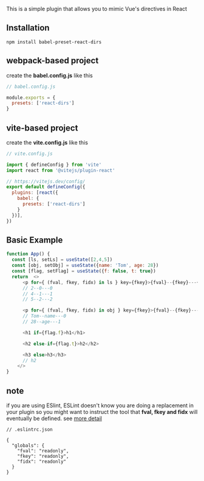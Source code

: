 This is a simple plugin that allows you to mimic Vue's directives in React


## Installation

```
npm install babel-preset-react-dirs
```

## webpack-based project

create the __babel.config.js__ like this 

```js
// babel.config.js

module.exports = {
  presets: ['react-dirs']
}
```

## vite-based project

create the __vite.config.js__ like this 

```js
// vite.config.js

import { defineConfig } from 'vite'
import react from '@vitejs/plugin-react'

// https://vitejs.dev/config/
export default defineConfig({
  plugins: [react({
    babel: {
      presets: ['react-dirs']
    }
  })],
})

```


## Basic Example

```js
function App() {
  const [ls, setLs] = useState([2,4,5])
  const [obj, setObj] = useState({name: 'Tom', age: 28})
  const [flag, setFlag] = useState({f: false, t: true})
  return  <>
      <p for={ (fval, fkey, fidx) in ls } key={fkey}>{fval}--{fkey}---{fidx}</p>
      // 2--0---0
      // 4--1---1
      // 5--2---2

      <p for={ (fval, fkey, fidx) in obj } key={fkey}>{fval}--{fkey}---{fidx}</p>
      // Tom--name---0
      // 28--age---1

      <h1 if={flag.f}>h1</h1>

      <h2 else-if={flag.t}>h2</h2>

      <h3 else>h3</h3>
      // h2
    </>
}

```

## note 
if you are using ESlint, ESLint doesn't know you are doing a replacement in your plugin so you might want to instruct the tool that __fval, fkey and fidx__ will eventually be defined. see [more detail](https://eslint.org/docs/latest/use/configure/language-options#specifying-globals)


```
// .eslintrc.json

{
  "globals": {
    "fval": "readonly",
    "fkey": "readonly",
    "fidx": "readonly"
  }
}
```
